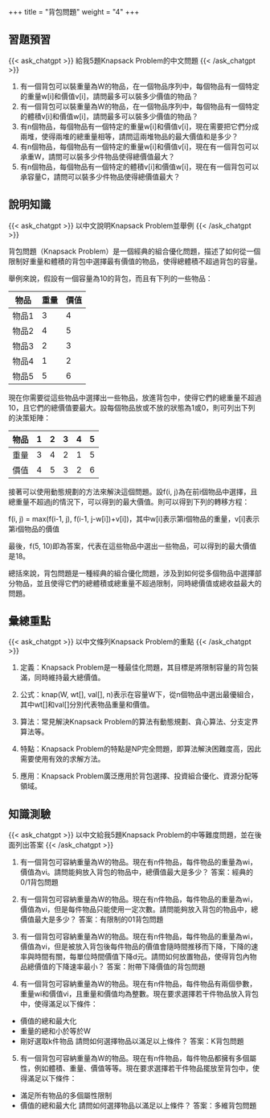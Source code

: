 +++
title = "背包問題"
weight = "4"
+++
## 習題預習
{{< ask_chatgpt >}}
給我5題Knapsack Problem的中文問題
{{< /ask_chatgpt >}}



1. 有一個背包可以裝重量為W的物品，在一個物品序列中，每個物品有一個特定的重量w[i]和價值v[i]，請問最多可以裝多少價值的物品？
2. 有一個背包可以裝重量為W的物品，在一個物品序列中，每個物品有一個特定的體積v[i]和價值w[i]，請問最多可以裝多少價值的物品？
3. 有n個物品，每個物品有一個特定的重量w[i]和價值v[i]，現在需要把它們分成兩堆，使得兩堆的總重量相等，請問這兩堆物品的最大價值和是多少？
4. 有n個物品，每個物品有一個特定的重量w[i]和價值v[i]，現在有一個背包可以承重W，請問可以裝多少件物品使得總價值最大？
5. 有n個物品，每個物品有一個特定的體積v[i]和價值w[i]，現在有一個背包可以承容量C，請問可以裝多少件物品使得總價值最大？   

## 說明知識
{{< ask_chatgpt >}}
以中文說明Knapsack Problem並舉例
{{< /ask_chatgpt >}}



背包問題（Knapsack Problem）是一個經典的組合優化問題，描述了如何從一個限制好重量和體積的背包中選擇最有價值的物品，使得總體積不超過背包的容量。

舉例來說，假設有一個容量為10的背包，而且有下列的一些物品：

物品 | 重量 | 價值
---|---|---
物品1 | 3 | 4
物品2 | 4 | 5
物品3 | 2 | 3
物品4 | 1 | 2
物品5 | 5 | 6

現在你需要從這些物品中選擇出一些物品，放進背包中，使得它們的總重量不超過10，且它們的總價值要最大。設每個物品放或不放的狀態為1或0，則可列出下列的決策矩陣：

物品 | 1 | 2 | 3 | 4 | 5
---|---|---|---|---|---
重量 | 3 | 4 | 2 | 1 | 5
價值 | 4 | 5 | 3 | 2 | 6

接著可以使用動態規劃的方法來解決這個問題。設f(i, j)為在前i個物品中選擇，且總重量不超過j的情況下，可以得到的最大價值。則可以得到下列的轉移方程：

f(i, j) = max(f(i-1, j), f(i-1, j-w[i])+v[i])，其中w[i]表示第i個物品的重量，v[i]表示第i個物品的價值

最後，f(5, 10)即為答案，代表在這些物品中選出一些物品，可以得到的最大價值是18。

總括來說，背包問題是一種經典的組合優化問題，涉及到如何從多個物品中選擇部分物品，並且使得它們的總體積或總重量不超過限制，同時總價值或總收益最大的問題。   

## 彙總重點
{{< ask_chatgpt >}}
以中文條列Knapsack Problem的重點
{{< /ask_chatgpt >}}



1. 定義：Knapsack Problem是一種最佳化問題，其目標是將限制容量的背包裝滿，同時維持最大總價值。

2. 公式：knap(W, wt[], val[], n)表示在容量W下，從n個物品中選出最優組合，其中wt[]和val[]分別代表物品重量和價值。

3. 算法：常見解決Knapsack Problem的算法有動態規劃、貪心算法、分支定界算法等。

4. 特點：Knapsack Problem的特點是NP完全問題，即算法解決困難度高，因此需要使用有效的求解方法。

5. 應用：Knapsack Problem廣泛應用於背包選擇、投資組合優化、資源分配等領域。   

## 知識測驗
{{< ask_chatgpt >}}
以中文給我5題Knapsack Problem的中等難度問題，並在後面列出答案
{{< /ask_chatgpt >}}



1. 有一個背包可容納重量為W的物品。現在有n件物品，每件物品的重量為wi，價值為vi。請問能夠放入背包的物品中，總價值最大是多少？
答案：經典的0/1背包問題

2. 有一個背包可容納重量為W的物品。現在有n件物品，每件物品的重量為wi，價值為vi，但是每件物品只能使用一定次數。請問能夠放入背包的物品中，總價值最大是多少？
答案：有限制的01背包問題

3. 有一個背包可容納重量為W的物品。現在有n件物品，每件物品的重量為wi，價值為vi，但是被放入背包後每件物品的價值會隨時間推移而下降，下降的速率與時間有關，每單位時間價值下降d元。請問如何放置物品，使得背包內物品總價值的下降速率最小？
答案：附帶下降價值的背包問題

4. 有一個背包可容納重量為W的物品。現在有n件物品，每件物品有兩個參數，重量wi和價值vi，且重量和價值均為整數。現在要求選擇若干件物品放入背包中，使得滿足以下條件：
- 價值的總和最大化
- 重量的總和小於等於W
- 剛好選取k件物品
請問如何選擇物品以滿足以上條件？
答案：K背包問題

5. 有一個背包可容納重量為W的物品。現在有n件物品，每件物品都擁有多個屬性，例如體積、重量、價值等等。現在要求選擇若干件物品擺放至背包中，使得滿足以下條件：
- 滿足所有物品的多個屬性限制
- 價值的總和最大化
請問如何選擇物品以滿足以上條件？
答案：多維背包問題   

